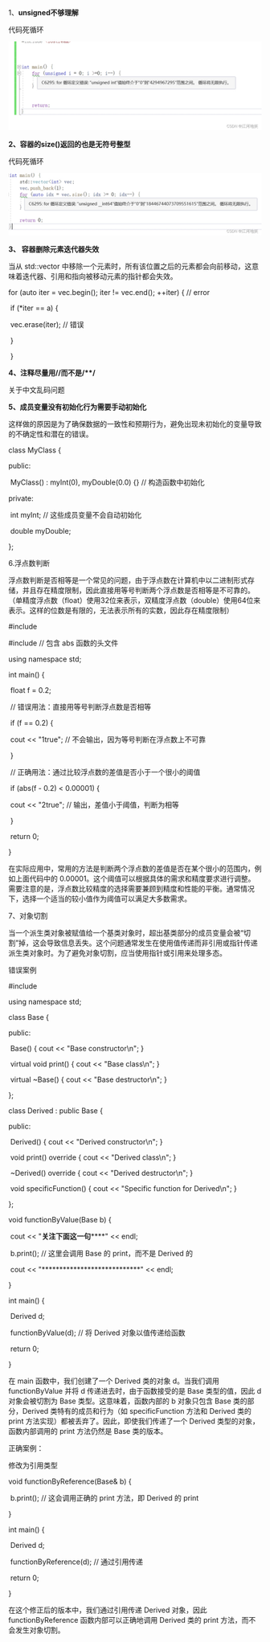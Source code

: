 1、**unsigned不够理解**

代码死循环

![236412f46891c15e9964f1a7d6e5dd1a](../Images/236412f46891c15e9964f1a7d6e5dd1a.jpg)



**2、容器的size()返回的也是无符号整型**

代码死循环

![e385c1494c3a7d8ec1c9dac354998d39](../Images/e385c1494c3a7d8ec1c9dac354998d39.jpg)



**3、 容器删除元素迭代器失效**

当从 std::vector 中移除一个元素时，所有该位置之后的元素都会向前移动，这意味着迭代器、引用和指向被移动元素的指针都会失效。



for (auto iter = vec.begin(); iter != vec.end(); ++iter) {  // error

​        if (*iter == a) {

​            vec.erase(iter); // 错误

​        }

​    }



 **4、注释尽量用//而不是/\**/**

关于中文乱码问题





**5、成员变量没有初始化行为需要手动初始化**

这样做的原因是为了确保数据的一致性和预期行为，避免出现未初始化的变量导致的不确定性和潜在的错误。

class MyClass {

public:

​    MyClass() : myInt(0), myDouble(0.0) {} // 构造函数中初始化

 

private:

​    int myInt;    // 这些成员变量不会自动初始化

​    double myDouble;

};





6.浮点数判断



浮点数判断是否相等是一个常见的问题，由于浮点数在计算机中以二进制形式存储，并且存在精度限制，因此直接用等号判断两个浮点数是否相等是不可靠的。（单精度浮点数（float）使用32位来表示，双精度浮点数（double）使用64位来表示。这样的位数是有限的，无法表示所有的实数，因此存在精度限制）



\#include <iostream>

\#include <cmath> // 包含 abs 函数的头文件

using namespace std;

int main() {

​    float f = 0.2;

​    // 错误用法：直接用等号判断浮点数是否相等

​    if (f == 0.2) {

​        cout << "1true"; // 不会输出，因为等号判断在浮点数上不可靠

​    }

​    // 正确用法：通过比较浮点数的差值是否小于一个很小的阈值

​    if (abs(f - 0.2) < 0.00001) {

​        cout << "2true"; // 输出，差值小于阈值，判断为相等

​    }

​    return 0;

}



在实际应用中，常用的方法是判断两个浮点数的差值是否在某个很小的范围内，例如上面代码中的 0.00001。这个阈值可以根据具体的需求和精度要求进行调整。需要注意的是，浮点数比较精度的选择需要兼顾到精度和性能的平衡。通常情况下，选择一个适当的较小值作为阈值可以满足大多数需求。





 7、对象切割

当一个派生类对象被赋值给一个基类对象时，超出基类部分的成员变量会被“切割”掉，这会导致信息丢失。这个问题通常发生在使用值传递而非引用或指针传递派生类对象时。为了避免对象切割，应当使用指针或引用来处理多态。

 错误案例

\#include <iostream>

using namespace std;

 

class Base {

public:

​    Base() { cout << "Base constructor\n"; }

​    virtual void print() { cout << "Base class\n"; }

​    virtual ~Base() { cout << "Base destructor\n"; }

};

 

class Derived : public Base {

public:

​    Derived() { cout << "Derived constructor\n"; }

​    void print() override { cout << "Derived class\n"; }

​    ~Derived() override { cout << "Derived destructor\n"; }

 

​    void specificFunction() { cout << "Specific function for Derived\n"; }

};

 

 

void functionByValue(Base b) {

​    cout << "************关注下面这一句****************" << endl;

​    b.print(); // 这里会调用 Base 的 print，而不是 Derived 的

​    cout << "****************************" << endl;

}

 

int main() {

​    Derived d;

​    functionByValue(d); // 将 Derived 对象以值传递给函数

​    return 0;

}

在 main 函数中，我们创建了一个 Derived 类的对象 d。当我们调用 functionByValue 并将 d 传递进去时，由于函数接受的是 Base 类型的值，因此 d 对象会被切割为 Base 类型。这意味着，函数内部的 b 对象只包含 Base 类的部分，Derived 类特有的成员和行为（如 specificFunction 方法和 Derived 类的 print 方法实现）都被丢弃了。因此，即使我们传递了一个 Derived 类型的对象，函数内部调用的 print 方法仍然是 Base 类的版本。 

正确案例：

修改为引用类型

void functionByReference(Base& b) {

​    b.print(); // 这会调用正确的 print 方法，即 Derived 的 print

}

 

int main() {

​    Derived d;

​    functionByReference(d); // 通过引用传递

​    return 0;

}

 在这个修正后的版本中，我们通过引用传递 Derived 对象，因此 functionByReference 函数内部可以正确地调用 Derived 类的 print 方法，而不会发生对象切割。